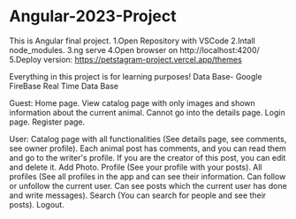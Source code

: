 # Angular-2023-Project
This is Angular final project.
1.Open Repository with VSCode
2.Intall node_modules.
3.ng serve 
4.Open browser on http://localhost:4200/
5.Deploy version: https://petstagram-project.vercel.app/themes
  
Everything in this project is for learning purposes!
Data Base- Google FireBase Real Time Data Base

Guest:
Home page.
View catalog page with only images and shown information about the current animal. Cannot go into the details page.
Login page.
Register page.

User:
Catalog page with all functionalities (See details page, see comments, see owner profile).
Each animal post has comments, and you can read them and go to the writer's profile. If you are the creator of this post, you can edit and delete it.
Add Photo.
Profile (See your profile with your posts).
All profiles (See all profiles in the app and can see their information. Can follow or unfollow the current user. Can see posts which the current user has done and write messages).
Search (You can search for people and see their posts).
Logout.